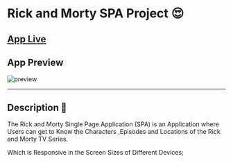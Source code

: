 # Rick and Morty SPA Project 😍

## [App Live](https://rick-and-morty-sn.netlify.app/)

## App Preview

![preview](./public/preview-project.gif)

---

## Description 📝

The Rick and Morty Single Page Application (SPA) is an Application where Users can get to Know the Characters ,Episodes and Locations of the Rick and Morty TV Series.

Which is Responsive in the Screen Sizes of Different Devices;

